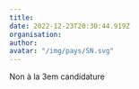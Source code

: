 ```yaml
---
title: 
date: 2022-12-23T20:30:44.919Z
organisation: 
author: 
avatar: "/img/pays/SN.svg"
---
```


Non  à la 3em candidature 